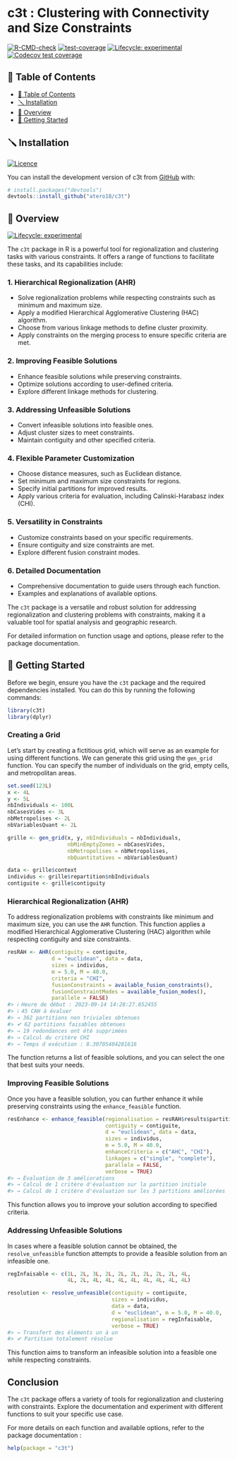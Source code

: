 
<!-- README.md is generated from README.Rmd. Please edit that file -->

# c3t : Clustering with Connectivity and Size Constraints

<!-- badges: start -->

[![R-CMD-check](https://github.com/atero18/c3t/actions/workflows/R-CMD-check.yaml/badge.svg)](https://github.com/atero18/c3t/actions/workflows/R-CMD-check.yaml)
[![test-coverage](https://github.com/atero18/c3t/actions/workflows/test-coverage.yaml/badge.svg)](https://github.com/atero18/c3t/actions/workflows/test-coverage.yaml)
[![Lifecycle:
experimental](https://img.shields.io/badge/lifecycle-experimental-orange.svg)](https://lifecycle.r-lib.org/articles/stages.html#experimental)
[![Codecov test
coverage](https://codecov.io/gh/atero18/c3t/branch/main/graph/badge.svg)](https://app.codecov.io/gh/atero18/c3t?branch=main)
<!-- badges: end -->

## 📒 Table of Contents

- [📒 Table of Contents](#-table-of-contents)
- [🪛 Installation](#-installation)
- [📍 Overview](#-overview)
- [🚀 Getting Started](#-getting-started)

## 🪛 Installation

[![Licence](https://img.shields.io/github/license/atero18/c3t?style&color=5D6D7E)](GPL%203)

You can install the development version of c3t from
[GitHub](https://github.com/atero18/c3t) with:

``` r
# install.packages("devtools")
devtools::install_github("atero18/c3t")
```

## 📍 Overview

[![Lifecycle:
experimental](https://img.shields.io/badge/lifecycle-experimental-orange.svg)](https://lifecycle.r-lib.org/articles/stages.html#experimental)

The `c3t` package in R is a powerful tool for regionalization and
clustering tasks with various constraints. It offers a range of
functions to facilitate these tasks, and its capabilities include:

### 1. Hierarchical Regionalization (AHR)

- Solve regionalization problems while respecting constraints such as
  minimum and maximum size.
- Apply a modified Hierarchical Agglomerative Clustering (HAC)
  algorithm.
- Choose from various linkage methods to define cluster proximity.
- Apply constraints on the merging process to ensure specific criteria
  are met.

### 2. Improving Feasible Solutions

- Enhance feasible solutions while preserving constraints.
- Optimize solutions according to user-defined criteria.
- Explore different linkage methods for clustering.

### 3. Addressing Unfeasible Solutions

- Convert infeasible solutions into feasible ones.
- Adjust cluster sizes to meet constraints.
- Maintain contiguity and other specified criteria.

### 4. Flexible Parameter Customization

- Choose distance measures, such as Euclidean distance.
- Set minimum and maximum size constraints for regions.
- Specify initial partitions for improved results.
- Apply various criteria for evaluation, including Calinski-Harabasz
  index (CHI).

### 5. Versatility in Constraints

- Customize constraints based on your specific requirements.
- Ensure contiguity and size constraints are met.
- Explore different fusion constraint modes.

### 6. Detailed Documentation

- Comprehensive documentation to guide users through each function.
- Examples and explanations of available options.

The `c3t` package is a versatile and robust solution for addressing
regionalization and clustering problems with constraints, making it a
valuable tool for spatial analysis and geographic research.

For detailed information on function usage and options, please refer to
the package documentation.

## 🚀 Getting Started

Before we begin, ensure you have the `c3t` package and the required
dependencies installed. You can do this by running the following
commands:

``` r
library(c3t)
library(dplyr)
```

### Creating a Grid

Let’s start by creating a fictitious grid, which will serve as an
example for using different functions. We can generate this grid using
the `gen_grid` function. You can specify the number of individuals on
the grid, empty cells, and metropolitan areas.

``` r
set.seed(123L)
x <- 4L
y <- 5L
nbIndividuals <- 100L
nbCasesVides <- 3L
nbMetropolises <- 2L
nbVariablesQuant <- 2L

grille <- gen_grid(x, y, nbIndividuals = nbIndividuals,
                   nbMinEmptyZones = nbCasesVides,
                   nbMetropolises = nbMetropolises,
                   nbQuantitatives = nbVariablesQuant)

data <- grille$context
individus <- grille$repartition$nbIndividuals
contiguite <- grille$contiguity
```

### Hierarchical Regionalization (AHR)

To address regionalization problems with constraints like minimum and
maximum size, you can use the `AHR` function. This function applies a
modified Hierarchical Agglomerative Clustering (HAC) algorithm while
respecting contiguity and size constraints.

``` r
resRAH <- AHR(contiguity = contiguite,
              d = "euclidean", data = data,
              sizes = individus,
              m = 5.0, M = 40.0,
              criteria = "CHI",
              fusionConstraints = available_fusion_constraints(),
              fusionConstraintModes = available_fusion_modes(),
              parallele = FALSE)
#> ℹ Heure de début : 2023-09-14 14:28:27.852455
#> ℹ 45 CAH à évaluer
#> → 362 partitions non triviales obtenues
#> ✔ 62 partitions faisables obtenues
#> → 19 redondances ont été supprimées
#> → Calcul du critère CHI
#> → Temps d exécution : 8.30705404281616
```

The function returns a list of feasible solutions, and you can select
the one that best suits your needs.

### Improving Feasible Solutions

Once you have a feasible solution, you can further enhance it while
preserving constraints using the `enhance_feasible` function.

``` r
resEnhance <- enhance_feasible(regionalisation = resRAH$results$partition[[1L]],
                               contiguity = contiguite,
                               d = "euclidean", data = data,
                               sizes = individus,
                               m = 5.0, M = 40.0,
                               enhanceCriteria = c("AHC", "CHI"),
                               linkages = c("single", "complete"),
                               parallele = FALSE,
                               verbose = TRUE)
#> → Évaluation de 3 améliorations
#> → Calcul de 1 critère d'évaluation sur la partition initiale
#> → Calcul de 1 critère d'évaluation sur les 3 partitions améliorées
```

This function allows you to improve your solution according to specified
criteria.

### Addressing Unfeasible Solutions

In cases where a feasible solution cannot be obtained, the
`resolve_unfeasible` function attempts to provide a feasible solution
from an infeasible one.

``` r
regInfaisable <- c(1L, 2L, 3L, 2L, 2L, 2L, 2L, 2L, 2L, 4L,
                   4L, 2L, 4L, 4L, 4L, 4L, 4L, 4L, 4L, 4L)

resolution <- resolve_unfeasible(contiguity = contiguite,
                                 sizes = individus,
                                 data = data,
                                 d = "euclidean", m = 5.0, M = 40.0,
                                 regionalisation = regInfaisable,
                                 verbose = TRUE)
#> → Transfert des éléments un à un
#> ✔ Partition totalement résolue
```

This function aims to transform an infeasible solution into a feasible
one while respecting constraints.

## Conclusion

The `c3t` package offers a variety of tools for regionalization and
clustering with constraints. Explore the documentation and experiment
with different functions to suit your specific use case.

For more details on each function and available options, refer to the
package documentation :

``` r
help(package = "c3t")
```
